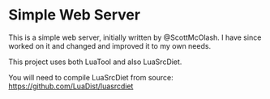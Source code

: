 # Simple Web Server
This is a simple web server, initially written by @ScottMcOlash. I have since worked on it and changed and improved it to my own needs.

This project uses both LuaTool and also LuaSrcDiet.

You will need to compile LuaSrcDiet from source: https://github.com/LuaDist/luasrcdiet
